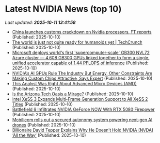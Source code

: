 # Latest NVIDIA News (top 10)
_Last updated: **2025-10-11 13:41:58**_

- [China launches customs crackdown on Nvidia processors, FT reports](https://thefly.com/permalinks/entry.php/id4211600/NVDA-China-launches-customs-crackdown-on-Nvidia-processors-FT-reports) (Published: 2025-10-10)
- [The world is just not quite ready for humanoids yet | TechCrunch](https://techcrunch.com/2025/10/10/the-world-is-just-not-quite-ready-for-humanoids-yet/) (Published: 2025-10-10)
- [Microsoft deploys world's first 'supercomputer-scale' GB300 NVL72 Azure cluster — 4,608 GB300 GPUs linked together to form a single, unified accelerator capable of 1.44 PFLOPS of inference](https://www.tomshardware.com/tech-industry/artificial-intelligence/microsoft-deploys-worlds-first-supercomputer-scale-gb300-nvl72-azure-cluster-4-608-gb300-gpus-linked-together-to-form-a-single-unified-accelerator-capable-of-1-44-pflops-of-inference) (Published: 2025-10-10)
- [NVIDIA’s AI GPUs Rule The Industry But Energy, Other Constraints Are Making Custom Chips Attractive, Says Expert](https://wccftech.com/nvidias-ai-gpus-rule-the-industry-but-energy-other-constraints-are-making-custom-chips-attractive-says-expert/) (Published: 2025-10-10)
- [This Analyst Was Right About Advanced Micro Devices (AMD)](https://finance.yahoo.com/news/analyst-advanced-micro-devices-amd-133131159.html) (Published: 2025-10-10)
- [Is the Arizona Tech Oasis a Mirage?](http://foreignpolicy.com/2025/10/10/tsmc-taiwan-semiconductor-arizona-tech/) (Published: 2025-10-10)
- [Intel XeSS 3 Expands Multi-Frame Generation Support to All XeSS 2 Titles](https://www.techpowerup.com/341767/intel-xess-3-expands-multi-frame-generation-support-to-all-xess-2-titles) (Published: 2025-10-10)
- [Battlefield 6 Infiltrates NVIDIA GeForce NOW With RTX 5080 Firepower](https://hothardware.com/news/battlefield-6-nvidia-geforce-now-rtx-5080-firepower) (Published: 2025-10-10)
- [Mobilicom rolls out a secured autonomy system powering next-gen AI drones](https://www.helpnetsecurity.com/2025/10/10/mobilicom-secured-autonomy-compute-pro-at/) (Published: 2025-10-10)
- [Billionaire David Tepper Explains Why He Doesn’t Hold NVIDIA (NVDA) ‘All the Way’](https://finance.yahoo.com/news/billionaire-david-tepper-explains-why-130022913.html) (Published: 2025-10-10)
